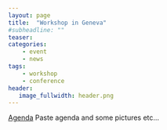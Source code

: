 ```yaml
---
layout: page
title:  "Workshop in Geneva"
#subheadline: ""
teaser:
categories:
    - event
    - news
tags:
    - workshop
    - conference
header:
   image_fullwidth: header.png
---
```

[Agenda]({{site.url}}/assets/workshop_data/2017-05-19-agenda_geneva_workshop.pdf)
Paste agenda and some pictures etc...

